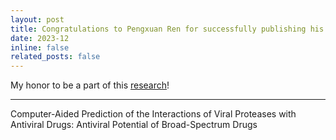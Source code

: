 ```yaml
---
layout: post
title: Congratulations to Pengxuan Ren for successfully publishing his research paper on the last day of 2023!
date: 2023-12
inline: false
related_posts: false
---
```


My honor to be a part of this [research](https://www.mdpi.com/1420-3049/29/1/225)!

---

Computer-Aided Prediction of the Interactions of Viral Proteases with Antiviral Drugs: Antiviral Potential of Broad-Spectrum Drugs
